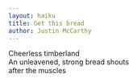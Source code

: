 ```yaml
---
layout: haiku
title: Get this bread
author: Justin McCarthy
---
```


Cheerless timberland<br>
An unleavened, strong bread shouts<br>
after the muscles<br>